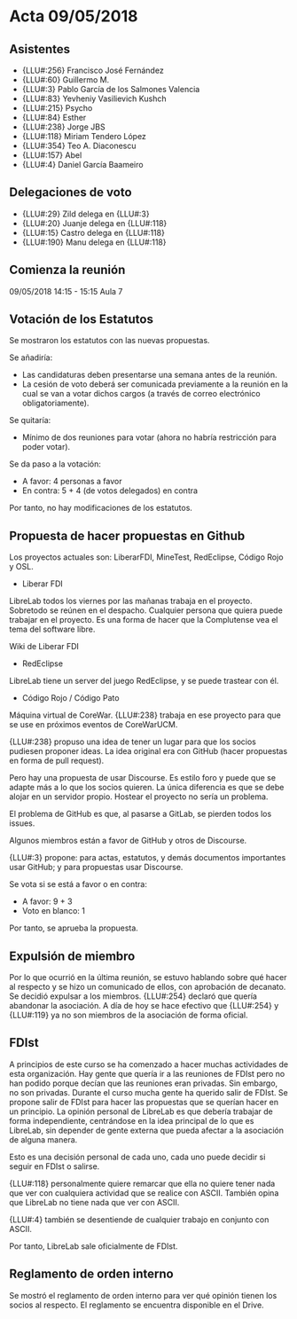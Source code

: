 # Acta 09/05/2018


## Asistentes

* {LLU#:256} Francisco José Fernández
* {LLU#:60} Guillermo M.
* {LLU#:3} Pablo García de los Salmones Valencia
* {LLU#:83} Yevheniy Vasilievich Kushch
* {LLU#:215} Psycho
* {LLU#:84} Esther
* {LLU#:238} Jorge JBS
* {LLU#:118} Miriam Tendero López 
* {LLU#:354} Teo A. Diaconescu
* {LLU#:157} Abel 
* {LLU#:4} Daniel García Baameiro


## Delegaciones de voto

* {LLU#:29} Zild delega en {LLU#:3}
* {LLU#:20} Juanje delega en {LLU#:118}
* {LLU#:15} Castro delega en {LLU#:118}
* {LLU#:190} Manu delega en {LLU#:118}


## Comienza la reunión

09/05/2018
14:15 - 15:15
Aula 7


## Votación de los Estatutos

Se mostraron los estatutos con las nuevas propuestas.

Se añadiría:

* Las candidaturas deben presentarse una semana antes de la reunión.
* La cesión de voto deberá ser comunicada previamente a la reunión en la cual se van a votar dichos cargos  (a través de correo electrónico obligatoriamente).

Se quitaría:

* Mínimo de dos reuniones para votar (ahora no habría restricción para poder votar).


Se da paso a la votación:

* A favor: 4 personas a favor
* En contra: 5 + 4 (de votos delegados) en contra

Por tanto, no hay modificaciones de los estatutos.


## Propuesta de hacer propuestas en Github

Los proyectos actuales son: LiberarFDI, MineTest, RedEclipse, Código Rojo y OSL.

* Liberar FDI

LibreLab todos los viernes por las mañanas trabaja en el proyecto. Sobretodo se reúnen en el despacho.
Cualquier persona que quiera puede trabajar en el proyecto. Es una forma de hacer que la Complutense vea el tema del software libre.

Wiki de Liberar FDI

* RedEclipse

LibreLab tiene un server del juego RedEclipse, y se puede trastear con él.

* Código Rojo / Código Pato

Máquina virtual de CoreWar. {LLU#:238} trabaja en ese proyecto para que se use en próximos eventos de CoreWarUCM.

{LLU#:238} propuso una idea de tener un lugar para que los socios pudiesen proponer ideas.
La idea original era con GitHub (hacer propuestas en forma de pull request). 

Pero hay una propuesta de usar Discourse. Es estilo foro y puede que se adapte más a lo que los socios quieren.
La única diferencia es que se debe alojar en un servidor propio. Hostear el proyecto no sería un problema.

El problema de GitHub es que, al pasarse a GitLab, se pierden todos los issues. 

Algunos miembros están a favor de GitHub y otros de Discourse. 

{LLU#:3} propone: para actas, estatutos, y demás documentos importantes usar GitHub; y para propuestas usar Discourse.

Se vota si se está a favor o en contra:

* A favor: 9 + 3 
* Voto en blanco: 1

Por tanto, se aprueba la propuesta.


## Expulsión de miembro

Por lo que ocurrió en la última reunión, se estuvo hablando sobre qué hacer al respecto y se hizo un comunicado de ellos, con aprobación de decanato.
Se decidió expulsar a los miembros. {LLU#:254} declaró que quería abandonar la asociación. 
A día de hoy se hace efectivo que {LLU#:254} y {LLU#:119} ya no son miembros de la asociación de forma oficial.


## FDIst

A principios de este curso se ha comenzado a hacer muchas actividades de esta organización.
Hay gente que quería ir a las reuniones de FDIst pero no han podido porque decían que las reuniones eran privadas.
Sin embargo, no son privadas. Durante el curso mucha gente ha querido salir de FDIst. 
Se propone salir de FDIst para hacer las propuestas que se querían hacer en un principio. 
La opinión personal de LibreLab es que debería trabajar de forma independiente, centrándose en la idea principal de lo que es LibreLab, sin depender de gente externa que pueda afectar a la asociación de alguna manera. 

Esto es una decisión personal de cada uno, cada uno puede decidir si seguir en FDIst o salirse.

{LLU#:118} personalmente quiere remarcar que ella no quiere tener nada que ver con cualquiera actividad que se realice con ASCII.
También opina que LibreLab no tiene nada que ver con ASCII. 

{LLU#:4} también se desentiende de cualquier trabajo en conjunto con ASCII.

Por tanto, LibreLab sale oficialmente de FDIst.


## Reglamento de orden interno

Se mostró el reglamento de orden interno para ver qué opinión tienen los socios al respecto.
El reglamento se encuentra disponible en el Drive.


